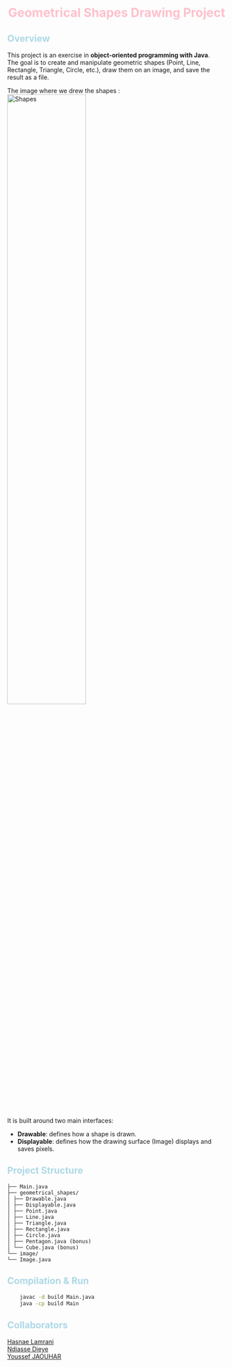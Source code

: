 # <h1 style="color:pink" align="center"> Geometrical Shapes Drawing Project</h1>

## <span style="color:lightblue">Overview</span>
This project is an exercise in **object-oriented programming with Java**.  
The goal is to create and manipulate geometric shapes (Point, Line, Rectangle, Triangle, Circle, etc.), draw them on an image, and save the result as a file.  

The image where we drew the shapes :            
<img src="./image.png" alt="Shapes" width="60%"/>

It is built around two main interfaces:
- **Drawable**: defines how a shape is drawn.
- **Displayable**: defines how the drawing surface (Image) displays and saves pixels.

## <span style="color:lightblue">Project Structure</span>
```
├── Main.java
├── geometrical_shapes/
│ ├── Drawable.java
│ ├── Displayable.java
│ ├── Point.java
│ ├── Line.java
│ ├── Triangle.java
│ ├── Rectangle.java
│ ├── Circle.java
│ ├── Pentagon.java (bonus)
│ └── Cube.java (bonus)
└── image/
└── Image.java
```


## <span style="color:lightblue">Compilation & Run</span>

```sh
    javac -d build Main.java
    java -cp build Main
```

## <span style="color:lightblue">Collaborators</span>

[Hasnae Lamrani](https://learn.zone01oujda.ma/git/hlamrani)            
[Ndiasse Dieye](https://learn.zone01oujda.ma/git/ndieye)           
[Youssef JAOUHAR](https://learn.zone01oujda.ma/git/yojaouhar)         
